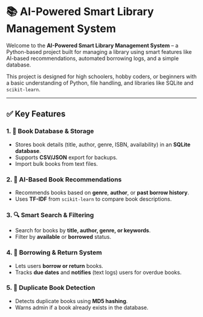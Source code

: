 # 📚 AI-Powered Smart Library Management System

Welcome to the **AI-Powered Smart Library Management System** – a Python-based project built for managing a library using smart features like AI-based recommendations, automated borrowing logs, and a simple database.

This project is designed for high schoolers, hobby coders, or beginners with a basic understanding of Python, file handling, and libraries like SQLite and `scikit-learn`.

---

## ✅ Key Features

### 1. **📖 Book Database & Storage**
- Stores book details (title, author, genre, ISBN, availability) in an **SQLite database**.
- Supports **CSV/JSON** export for backups.
- Import bulk books from text files.

### 2. **🧠 AI-Based Book Recommendations**
- Recommends books based on **genre**, **author**, or **past borrow history**.
- Uses **TF-IDF** from `scikit-learn` to compare book descriptions.

### 3. **🔍 Smart Search & Filtering**
- Search for books by **title, author, genre, or keywords**.
- Filter by **available** or **borrowed** status.

### 4. **🔁 Borrowing & Return System**
- Lets users **borrow or return** books.
- Tracks **due dates** and **notifies** (text logs) users for overdue books.

### 5. **📛 Duplicate Book Detection**
- Detects duplicate books using **MD5 hashing**.
- Warns admin if a book already exists in the database.